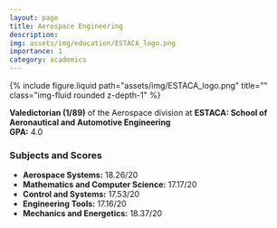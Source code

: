 ```yaml
---
layout: page
title: Aerospace Engineering
description: 
img: assets/img/education/ESTACA_logo.png
importance: 1
category: academics
---
```


<div class="row">
    <div class="col-sm mt-3 mt-md-0">
        {% include figure.liquid path="assets/img/ESTACA_logo.png" title="" class="img-fluid rounded z-depth-1" %}
    </div>
</div>


**Valedictorian (1/89)** of the Aerospace division at **ESTACA: School of Aeronautical and Automotive Engineering**  
**GPA:** 4.0

### Subjects and Scores

- **Aerospace Systems:** 18.26/20  
- **Mathematics and Computer Science:** 17.17/20  
- **Control and Systems:** 17.53/20  
- **Engineering Tools:** 17.16/20  
- **Mechanics and Energetics:** 18.37/20  